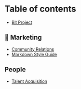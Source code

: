 # Table of contents

* [Bit Project](README.md)

## 🤝 Marketing

* [Community Relations](marketing/community-relations.md)
* [Markdown Style Guide](marketing/markdown-style-guide.md)

## People

* [Talent Acquisition](people/talent-acquisition.md)

